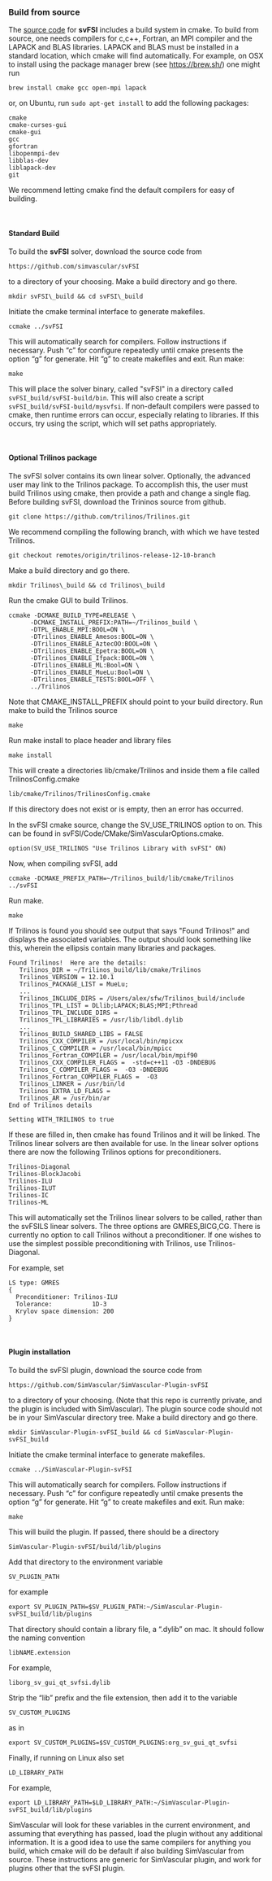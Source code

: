### Build from source

The [source code](https://github.com/SimVascular/svFSI) for **svFSI** includes a build system in cmake. To build from source, one needs compilers for c,c++, Fortran, an MPI compiler and the LAPACK and BLAS libraries. LAPACK and BLAS must be installed in a standard location, which cmake will find automatically. For example, on OSX to install using the package manager brew (see <span>https://brew.sh/</span>) one might run

    brew install cmake gcc open-mpi lapack 

or, on Ubuntu, run `sudo apt-get install` to add the following packages:

    cmake
    cmake-curses-gui
    cmake-gui
    gcc 
    gfortran
    libopenmpi-dev
    libblas-dev
    liblapack-dev
    git

We recommend letting cmake find the default compilers for easy of building.

<p><br/></p>

#### Standard Build

To build the **svFSI** solver, download the source code from

    https://github.com/simvascular/svFSI

to a directory of your choosing. Make a build directory and go there.

    mkdir svFSI\_build && cd svFSI\_build 

Initiate the cmake terminal interface to generate makefiles.

    ccmake ../svFSI 

This will automatically search for compilers. Follow instructions if necessary. Push “c” for configure repeatedly until cmake presents the option “g” for generate. Hit “g” to create makefiles and exit. Run make:

    make 

This will place the solver binary, called "svFSI" in a directory called `svFSI_build/svFSI-build/bin`. This will also create a script `svFSI_build/svFSI-build/mysvfsi`. If non-default compilers were passed to cmake, then runtime errors can occur, especially relating to libraries. If this occurs, try using the script, which will set paths appropriately. 

<p><br/></p>

#### Optional Trilinos package

The svFSI solver contains its own linear solver. Optionally, the advanced user may link to the Trilinos package. To accomplish this, the user must build Trilinos using cmake, then provide a path and change a single flag. Before building svFSI, download the Trininos source from github. 

    git clone https://github.com/trilinos/Trilinos.git

We recommend compiling the following branch, with which we have tested Trilinos. 

    git checkout remotes/origin/trilinos-release-12-10-branch

Make a build directory and go there.

    mkdir Trilinos\_build && cd Trilinos\_build 

Run the cmake GUI to build Trilinos. 

    ccmake -DCMAKE_BUILD_TYPE=RELEASE \
          -DCMAKE_INSTALL_PREFIX:PATH=~/Trilinos_build \
          -DTPL_ENABLE_MPI:BOOL=ON \
          -DTrilinos_ENABLE_Amesos:BOOL=ON \
          -DTrilinos_ENABLE_AztecOO:BOOL=ON \
          -DTrilinos_ENABLE_Epetra:BOOL=ON \
          -DTrilinos_ENABLE_Ifpack:BOOL=ON \
          -DTrilinos_ENABLE_ML:Bool=ON \
          -DTrilinos_ENABLE_MueLu:Bool=ON \
          -DTrilinos_ENABLE_TESTS:BOOL=OFF \
          ../Trilinos

Note that CMAKE_INSTALL_PREFIX should point to your build directory. Run make to build the Trilinos source 

    make 

Run make install to place header and library files 

    make install 

This will create a directories lib/cmake/Trilinos and inside them a file called TrilinosConfig.cmake

    lib/cmake/Trilinos/TrilinosConfig.cmake

If this directory does not exist or is empty, then an error has occurred. 

In the svFSI cmake source, change the SV_USE_TRILINOS option to on. This can be found in svFSI/Code/CMake/SimVascularOptions.cmake. 

    option(SV_USE_TRILINOS "Use Trilinos Library with svFSI" ON)

Now, when compiling svFSI, add 

    ccmake -DCMAKE_PREFIX_PATH=~/Trilinos_build/lib/cmake/Trilinos  ../svFSI

Run make. 

    make 

If Trilinos is found you should see output that says "Found Trilinos!" and displays the associated variables. The output should look something like this, wherein the ellipsis contain many libraries and packages. 

    Found Trilinos!  Here are the details: 
       Trilinos_DIR = ~/Trilinos_build/lib/cmake/Trilinos
       Trilinos_VERSION = 12.10.1
       Trilinos_PACKAGE_LIST = MueLu;
       ...
       Trilinos_INCLUDE_DIRS = /Users/alex/sfw/Trilinos_build/include
       Trilinos_TPL_LIST = DLlib;LAPACK;BLAS;MPI;Pthread
       Trilinos_TPL_INCLUDE_DIRS = 
       Trilinos_TPL_LIBRARIES = /usr/lib/libdl.dylib
       ...
       Trilinos_BUILD_SHARED_LIBS = FALSE
       Trilinos_CXX_COMPILER = /usr/local/bin/mpicxx
       Trilinos_C_COMPILER = /usr/local/bin/mpicc
       Trilinos_Fortran_COMPILER = /usr/local/bin/mpif90
       Trilinos_CXX_COMPILER_FLAGS =  -std=c++11 -O3 -DNDEBUG
       Trilinos_C_COMPILER_FLAGS =  -O3 -DNDEBUG
       Trilinos_Fortran_COMPILER_FLAGS =  -O3
       Trilinos_LINKER = /usr/bin/ld
       Trilinos_EXTRA_LD_FLAGS = 
       Trilinos_AR = /usr/bin/ar
    End of Trilinos details

    Setting WITH_TRILINOS to true

If these are filled in, then cmake has found Trilinos and it will be linked. The Trilinos linear solvers are then available for use. In the linear solver options there are now the following Trilinos options for preconditioners. 

    Trilinos-Diagonal
    Trilinos-BlockJacobi 
    Trilinos-ILU
    Trilinos-ILUT
    Trilinos-IC
    Trilinos-ML

This will automatically set the Trilinos linear solvers to be called, rather than the svFSILS linear solvers. The three options are GMRES,BICG,CG. There is currently no option to call Trilinos without a preconditioner. If one wishes to use the simplest possible preconditioning with Trilinos, use Trilinos-Diagonal. 

For example, set 

    LS type: GMRES
    {
      Preconditioner: Trilinos-ILU
      Tolerance:           1D-3
      Krylov space dimension: 200
    }

<p><br/></p>

#### Plugin installation

To build the svFSI plugin, download the source code from

    https://github.com/SimVascular/SimVascular-Plugin-svFSI

to a directory of your choosing. (Note that this repo is currently private, and the plugin is included with SimVascular). The plugin source code should not be in your SimVascular directory tree. Make a build directory and go there.

    mkdir SimVascular-Plugin-svFSI_build && cd SimVascular-Plugin-svFSI_build 

Initiate the cmake terminal interface to generate makefiles.

    ccmake ../SimVascular-Plugin-svFSI

This will automatically search for compilers. Follow instructions if necessary. Push “c” for configure repeatedly until cmake presents the option “g” for generate. Hit “g” to create makefiles and exit. Run make:

    make 

This will build the plugin. If passed, there should be a directory

    SimVascular-Plugin-svFSI/build/lib/plugins

Add that directory to the environment variable

    SV_PLUGIN_PATH

for example

    export SV_PLUGIN_PATH=$SV_PLUGIN_PATH:~/SimVascular-Plugin-svFSI_build/lib/plugins

That directory should contain a library file, a “.dylib” on mac. It should follow the naming convention

    libNAME.extension 

For example,

    liborg_sv_gui_qt_svfsi.dylib

Strip the “lib” prefix and the file extension, then add it to the variable

    SV_CUSTOM_PLUGINS 

as in

    export SV_CUSTOM_PLUGINS=$SV_CUSTOM_PLUGINS:org_sv_gui_qt_svfsi

Finally, if running on Linux also set  

    LD_LIBRARY_PATH

For example, 

    export LD_LIBRARY_PATH=$LD_LIBRARY_PATH:~/SimVascular-Plugin-svFSI_build/lib/plugins

SimVascular will look for these variables in the current environment, and assuming that everything has passed, load the plugin without any additional information. It is a good idea to use the same compilers for anything you build, which cmake will do be default if also building SimVascular from source. These instructions are generic for SimVascular plugin, and work for plugins other that the svFSI plugin.